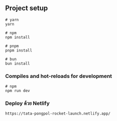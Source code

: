 ## Project setup

```
# yarn
yarn

# npm
npm install

# pnpm
pnpm install

# bun
bun install
```

### Compiles and hot-reloads for development

```
# npm
npm run dev

```

### Deploy ด้วย Netlify

```
https://tata-pongpol-rocket-launch.netlify.app/

```
